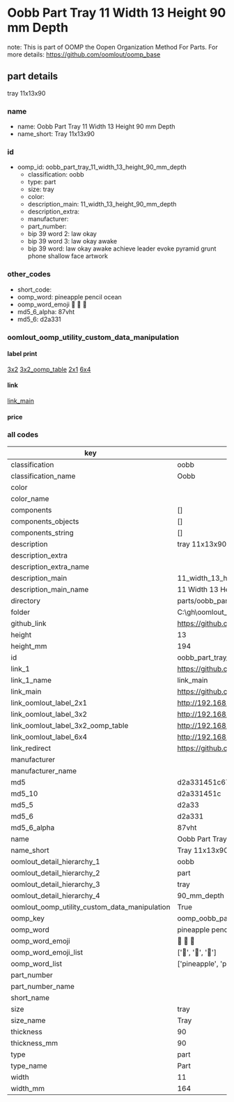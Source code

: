 # Oobb Part Tray 11 Width 13 Height 90 mm Depth  

note: This is part of OOMP the Oopen Organization Method For Parts. For more details: https://github.com/oomlout/oomp_base

##  part details
  



tray 11x13x90



### name
* name: Oobb Part Tray 11 Width 13 Height 90 mm Depth
* name_short: Tray 11x13x90 
### id
* oomp_id: oobb_part_tray_11_width_13_height_90_mm_depth
  * classification: oobb
  * type: part
  * size: tray
  * color: 
  * description_main: 11_width_13_height_90_mm_depth
  * description_extra: 
  * manufacturer: 
  * part_number: 
  * bip 39 word 2: law okay
  * bip 39 word 3: law okay awake
  * bip 39 word: law okay awake achieve leader evoke pyramid grunt phone shallow face artwork

### other_codes
* short_code: 
* oomp_word: pineapple pencil ocean
* oomp_word_emoji :pineapple: :pencil: :ocean:
* md5_6_alpha: 87vht
* md5_6: d2a331






### oomlout_oomp_utility_custom_data_manipulation
#### label print
[3x2](http://192.168.1.245:1112/?label=oomp%2087vht)
[3x2_oomp_table](http://192.168.1.108:1112/?label=oomp%2087vht)
[2x1](http://192.168.1.242:1112/?label=oomp%2087vht)
[6x4](http://192.168.1.55:1112/?label=oomp%2087vht)    

#### link

[link_main](https://github.com/oomlout/oomlout_oobb_version_4_generated_parts/tree/main/navigation_oomp/oobb/part/tray/11_width_13_height_90_mm_depth/part)                              

#### price







### all codes 
| key | value |  
| --- | --- |  
| classification | oobb |  
| classification_name | Oobb |  
| color |  |  
| color_name |  |  
| components | [] |  
| components_objects | [] |  
| components_string | [] |  
| description | tray 11x13x90 |  
| description_extra |  |  
| description_extra_name |  |  
| description_main | 11_width_13_height_90_mm_depth |  
| description_main_name | 11 Width 13 Height 90 mm Depth |  
| directory | parts/oobb_part_tray_11_width_13_height_90_mm_depth |  
| folder | C:\gh\oomlout_oobb_version_4_generated_parts\parts\oobb_part_tray_11_width_13_height_90_mm_depth |  
| github_link | https://github.com/oomlout/oomlout_oomp_part_src/tree/main/parts/oobb_part_tray_11_width_13_height_90_mm_depth |  
| height | 13 |  
| height_mm | 194 |  
| id | oobb_part_tray_11_width_13_height_90_mm_depth |  
| link_1 | https://github.com/oomlout/oomlout_oobb_version_4_generated_parts/tree/main/navigation_oomp/oobb/part/tray/11_width_13_height_90_mm_depth/part |  
| link_1_name | link_main |  
| link_main | https://github.com/oomlout/oomlout_oobb_version_4_generated_parts/tree/main/navigation_oomp/oobb/part/tray/11_width_13_height_90_mm_depth/part |  
| link_oomlout_label_2x1 | http://192.168.1.242:1112/?label=oomp%2087vht |  
| link_oomlout_label_3x2 | http://192.168.1.245:1112/?label=oomp%2087vht |  
| link_oomlout_label_3x2_oomp_table | http://192.168.1.108:1112/?label=oomp%2087vht |  
| link_oomlout_label_6x4 | http://192.168.1.55:1112/?label=oomp%2087vht |  
| link_redirect | https://github.com/oomlout/oomlout_oobb_version_4_generated_parts/tree/main/parts/oobb_tray_11_13_90 |  
| manufacturer |  |  
| manufacturer_name |  |  
| md5 | d2a331451c6735e1383f401c20667bef |  
| md5_10 | d2a331451c |  
| md5_5 | d2a33 |  
| md5_6 | d2a331 |  
| md5_6_alpha | 87vht |  
| name | Oobb Part Tray 11 Width 13 Height 90 mm Depth |  
| name_short | Tray 11x13x90  |  
| oomlout_detail_hierarchy_1 | oobb |  
| oomlout_detail_hierarchy_2 | part |  
| oomlout_detail_hierarchy_3 | tray |  
| oomlout_detail_hierarchy_4 | 90_mm_depth |  
| oomlout_oomp_utility_custom_data_manipulation | True |  
| oomp_key | oomp_oobb_part_tray_11_width_13_height_90_mm_depth |  
| oomp_word | pineapple pencil ocean |  
| oomp_word_emoji | :pineapple: :pencil: :ocean: |  
| oomp_word_emoji_list | [':pineapple:', ':pencil:', ':ocean:'] |  
| oomp_word_list | ['pineapple', 'pencil', 'ocean'] |  
| part_number |  |  
| part_number_name |  |  
| short_name |  |  
| size | tray |  
| size_name | Tray |  
| thickness | 90 |  
| thickness_mm | 90 |  
| type | part |  
| type_name | Part |  
| width | 11 |  
| width_mm | 164 |  
